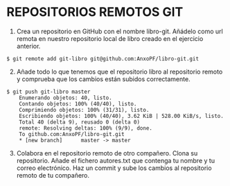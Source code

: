 # REPOSITORIOS REMOTOS GIT

1. Crea un repositorio en GitHub con el nombre libro-git. Añádelo como url remota en nuestro repositorio local de libro creado en el ejercicio anterior.

```
$ git remote add git-libro git@github.com:AnxoPF/libro-git.git

```

2. Añade todo lo que tenemos que el repositorio libro al repositorio remoto y comprueba que los cambios están subidos correctamente.

```
$ git push git-libro master
    Enumerando objetos: 40, listo.
    Contando objetos: 100% (40/40), listo.
    Comprimiendo objetos: 100% (31/31), listo.
    Escribiendo objetos: 100% (40/40), 3.62 KiB | 528.00 KiB/s, listo.
    Total 40 (delta 9), reusado 0 (delta 0)
    remote: Resolving deltas: 100% (9/9), done.
    To github.com:AnxoPF/libro-git.git
    * [new branch]      master -> master
```

3. Colabora en el repositorio remoto de otro compañero. Clona su repositorio. Añade el fichero autores.txt que contenga tu nombre y tu correo electrónico. Haz un commit y sube los cambios al repositorio remoto de tu compañero.


